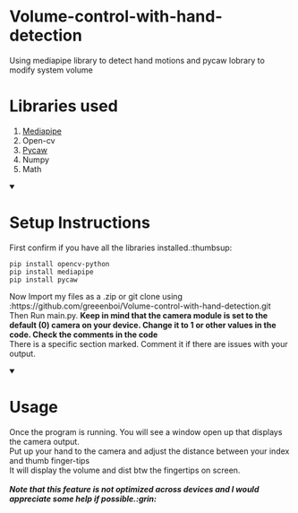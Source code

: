 # Volume-control-with-hand-detection
Using mediapipe library to detect hand motions and pycaw lobrary to modify system volume

# Libraries used

1. [Mediapipe](https://google.github.io/mediapipe/solutions/hands.html)
2. Open-cv
3. [Pycaw](https://github.com/AndreMiras/pycaw)
4. Numpy
5. Math

<details id=1 open>
  <summary><h1>Setup Instructions</h1></summary>
  First confirm if you have all the libraries installed.:thumbsup:<p>
  <code>pip install opencv-python</code><br>
  <code>pip install mediapipe</code><br>
  <code>pip install pycaw</code></p>
  
  <p>
    Now Import my files as a .zip or git clone using :https://github.com/greeenboi/Volume-control-with-hand-detection.git
    <br>
    Then Run main.py.
    <b>Keep in mind that the camera module is set to the default (0) camera on your device. Change it to 1 or other values in the code. Check the comments in the code </b><br> 
    There is a specific section marked. Comment it if there are issues with your output.
</p>
</details>

<details id=2 open>
<summary><h1>Usage</h1></summary>
<p>
Once the program is running. You will see a window open up that displays the camera output.<br>
Put up your hand to the camera and adjust the distance between your index and thumb finger-tips<br>
It will display the volume and dist btw the fingertips on screen. <br>
<br><b><i> Note that this feature is not optimized across devices and I would appreciate some help if possible.:grin: </i></b><br>

</p>
</details>
  
